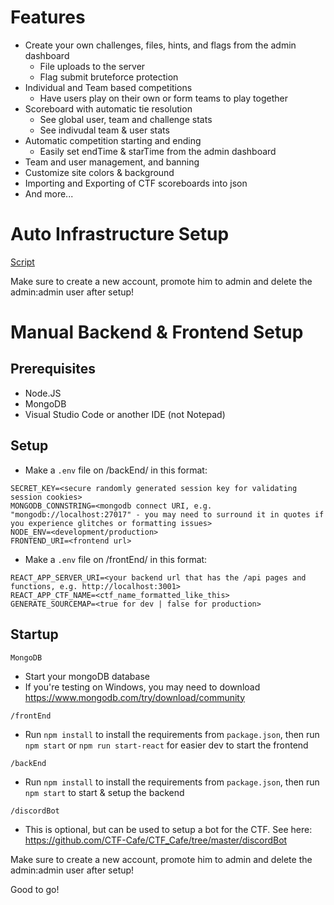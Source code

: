 # Features

- Create your own challenges, files, hints, and flags from the admin dashboard
  - File uploads to the server
  - Flag submit bruteforce protection
- Individual and Team based competitions
  - Have users play on their own or form teams to play together
- Scoreboard with automatic tie resolution
  - See global user, team and challenge stats
  - See indivudal team & user stats
- Automatic competition starting and ending
  - Easily set endTime & starTime from the admin dashboard
- Team and user management, and banning
- Customize site colors & background
- Importing and Exporting of CTF scoreboards into json
- And more...


# Auto Infrastructure Setup

[Script](https://github.com/CTF-Cafe/CTF_Cafe/blob/e39322de4278d190e9b7ec6908e59763b2588435/serverSetupScript.sh)

Make sure to create a new account, promote him to admin and delete the admin:admin user after setup!

# Manual Backend & Frontend Setup

## Prerequisites
- Node.JS
- MongoDB
- Visual Studio Code or another IDE (not Notepad)

## Setup
- Make a `.env` file on /backEnd/ in this format:
```
SECRET_KEY=<secure randomly generated session key for validating session cookies>
MONGODB_CONNSTRING=<mongodb connect URI, e.g. "mongodb://localhost:27017" - you may need to surround it in quotes if you experience glitches or formatting issues>
NODE_ENV=<development/production>
FRONTEND_URI=<frontend url>
```

- Make a `.env` file on /frontEnd/ in this format:
```
REACT_APP_SERVER_URI=<your backend url that has the /api pages and functions, e.g. http://localhost:3001>
REACT_APP_CTF_NAME=<ctf_name_formatted_like_this>
GENERATE_SOURCEMAP=<true for dev | false for production>
```

## Startup

`MongoDB`
- Start your mongoDB database
- If you're testing on Windows, you may need to download https://www.mongodb.com/try/download/community

`/frontEnd`
- Run `npm install` to install the requirements from `package.json`, then run `npm start` or `npm run start-react` for easier dev to start the frontend

`/backEnd`
- Run `npm install` to install the requirements from `package.json`, then run `npm start` to start & setup the backend

`/discordBot`
- This is optional, but can be used to setup a bot for the CTF. See here: https://github.com/CTF-Cafe/CTF_Cafe/tree/master/discordBot

Make sure to create a new account, promote him to admin and delete the admin:admin user after setup!

Good to go!
